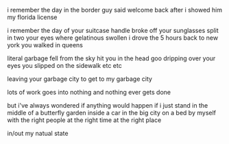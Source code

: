 i remember the day in
the border guy said welcome back
after i showed him my florida license

i remember the day of
your suitcase handle broke off
your sunglasses split in two
your eyes where gelatinous
swollen
i drove the 5 hours back to new york
you walked in queens

literal garbage fell from the sky
hit you in the head
goo dripping over your eyes
you slipped on the sidewalk
etc etc

leaving your garbage city
to get to
my garbage city

lots of work
goes into nothing
and nothing
ever gets done

but i've always wondered if anything would happen
if i just stand in the middle of a butterfly garden
inside a car
in the big city
on a bed
by myself
with the right people
at the right time
at the right place

in/out my natual state
